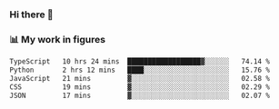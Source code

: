 ### Hi there 👋

### 📊 My work in figures

<!--START_SECTION:waka-->

```txt
TypeScript   10 hrs 24 mins  ██████████████████▓░░░░░░   74.14 %
Python       2 hrs 12 mins   ████░░░░░░░░░░░░░░░░░░░░░   15.76 %
JavaScript   21 mins         ▓░░░░░░░░░░░░░░░░░░░░░░░░   02.58 %
CSS          19 mins         ▓░░░░░░░░░░░░░░░░░░░░░░░░   02.29 %
JSON         17 mins         ▓░░░░░░░░░░░░░░░░░░░░░░░░   02.07 %
```

<!--END_SECTION:waka-->
